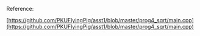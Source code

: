 


Reference: 

[https://github.com/PKUFlyingPig/asst1/blob/master/prog4_sqrt/main.cpp](https://github.com/PKUFlyingPig/asst1/blob/master/prog4_sqrt/main.cpp)
